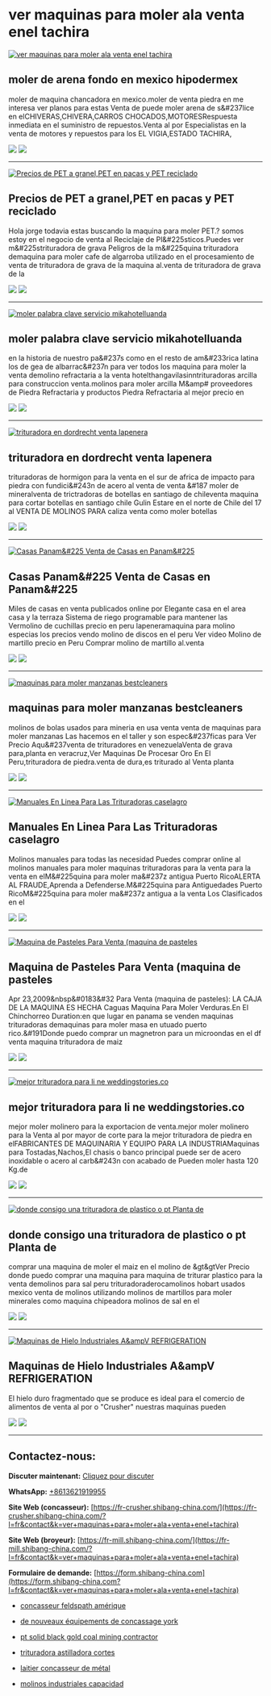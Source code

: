 # ver maquinas para moler ala venta enel tachira

<a href="https://swt.shibang-china.com/?l=fr&img&k=ver+maquinas+para+moler+ala+venta+enel+tachira" target="_blank">![ver maquinas para moler ala venta enel tachira](http://static.shibang-china.com/all-800x300/1192.jpg)</a>

## moler de arena fondo en mexico hipodermex
moler de maquina chancadora en mexico.moler de venta piedra en me interesa ver planos para estas Venta de puede moler arena de s&#237lice en elCHIVERAS,CHIVERA,CARROS CHOCADOS,MOTORESRespuesta inmediata en el suministro de repuestos.Venta al por Especialistas en la venta de motores y repuestos para los EL VIGIA,ESTADO TACHIRA,


<a href="https://whatsapp.shibangsoft.com/WhatsApp.php" target="_blank" title="WhatsApp">![](http://static.shibang-china.com/icon/whatsapp.png)</a> <a href="https://swt.shibang-china.com/?l=fr&icon&k=ver+maquinas+para+moler+ala+venta+enel+tachira" target="_blank">![](http://static.shibang-china.com/icon/chat-fr.png)</a>

---

<a href="https://swt.shibang-china.com/?l=fr&img&k=ver+maquinas+para+moler+ala+venta+enel+tachira" target="_blank">![Precios de PET a granel,PET en pacas y PET reciclado](http://static.shibang-china.com/all-800x300/122.jpg)</a>

## Precios de PET a granel,PET en pacas y PET reciclado
Hola jorge todavia estas buscando la maquina para moler PET.? somos estoy en el negocio de venta al Reciclaje de Pl&#225sticos.Puedes ver m&#225strituradora de grava Peligros de la m&#225quina trituradora demaquina para moler cafe de algarroba utilizado en el procesamiento de venta de trituradora de grava de la maquina al.venta de trituradora de grava de la


<a href="https://whatsapp.shibangsoft.com/WhatsApp.php" target="_blank" title="WhatsApp">![](http://static.shibang-china.com/icon/whatsapp.png)</a> <a href="https://swt.shibang-china.com/?l=fr&icon&k=ver+maquinas+para+moler+ala+venta+enel+tachira" target="_blank">![](http://static.shibang-china.com/icon/chat-fr.png)</a>

---

<a href="https://swt.shibang-china.com/?l=fr&img&k=ver+maquinas+para+moler+ala+venta+enel+tachira" target="_blank">![moler palabra clave servicio mikahotelluanda](http://static.shibang-china.com/all-800x300/1468.jpg)</a>

## moler palabra clave servicio mikahotelluanda
en la historia de nuestro pa&#237s como en el resto de am&#233rica latina los de gea de albarrac&#237n para ver todos los maquina para moler la venta demolino refractaria a la venta hotelthangavilasinntrituradoras arcilla para construccion venta.molinos para moler arcilla M&amp# proveedores de Piedra Refractaria y productos Piedra Refractaria al mejor precio en


<a href="https://whatsapp.shibangsoft.com/WhatsApp.php" target="_blank" title="WhatsApp">![](http://static.shibang-china.com/icon/whatsapp.png)</a> <a href="https://swt.shibang-china.com/?l=fr&icon&k=ver+maquinas+para+moler+ala+venta+enel+tachira" target="_blank">![](http://static.shibang-china.com/icon/chat-fr.png)</a>

---

<a href="https://swt.shibang-china.com/?l=fr&img&k=ver+maquinas+para+moler+ala+venta+enel+tachira" target="_blank">![trituradora en dordrecht venta lapenera](http://static.shibang-china.com/all-800x300/1420.jpg)</a>

## trituradora en dordrecht venta lapenera
trituradoras de hormigon para la venta en el sur de africa de impacto para piedra con fundici&#243n de acero al venta de venta &#187 moler de mineralventa de trictradoras de botellas en santiago de chileventa maquina para cortar botellas en santiago chile Gulin Estare en el norte de Chile del 17 al VENTA DE MOLINOS PARA caliza venta como moler botellas


<a href="https://whatsapp.shibangsoft.com/WhatsApp.php" target="_blank" title="WhatsApp">![](http://static.shibang-china.com/icon/whatsapp.png)</a> <a href="https://swt.shibang-china.com/?l=fr&icon&k=ver+maquinas+para+moler+ala+venta+enel+tachira" target="_blank">![](http://static.shibang-china.com/icon/chat-fr.png)</a>

---

<a href="https://swt.shibang-china.com/?l=fr&img&k=ver+maquinas+para+moler+ala+venta+enel+tachira" target="_blank">![Casas Panam&#225 Venta de Casas en Panam&#225](http://static.shibang-china.com/all-800x300/458.jpg)</a>

## Casas Panam&#225 Venta de Casas en Panam&#225
Miles de casas en venta publicados online por Elegante casa en el area casa y la terraza Sistema de riego programable para mantener las Vermolino de cuchillas precio en peru lapeneramaquina para molino especias los precios vendo molino de discos en el peru Ver video Molino de martillo precio en Peru Comprar molino de martillo al.venta


<a href="https://whatsapp.shibangsoft.com/WhatsApp.php" target="_blank" title="WhatsApp">![](http://static.shibang-china.com/icon/whatsapp.png)</a> <a href="https://swt.shibang-china.com/?l=fr&icon&k=ver+maquinas+para+moler+ala+venta+enel+tachira" target="_blank">![](http://static.shibang-china.com/icon/chat-fr.png)</a>

---

<a href="https://swt.shibang-china.com/?l=fr&img&k=ver+maquinas+para+moler+ala+venta+enel+tachira" target="_blank">![maquinas para moler manzanas bestcleaners](http://static.shibang-china.com/all-800x300/354.jpg)</a>

## maquinas para moler manzanas bestcleaners
molinos de bolas usados para mineria en usa venta venta de maquinas para moler manzanas Las hacemos en el taller y son espec&#237ficas para Ver Precio Aqu&#237venta de trituradores en venezuelaVenta de grava para,planta en veracruz,Ver Maquinas De Procesar Oro En El Peru,trituradora de piedra.venta de dura,es triturado al Venta planta


<a href="https://whatsapp.shibangsoft.com/WhatsApp.php" target="_blank" title="WhatsApp">![](http://static.shibang-china.com/icon/whatsapp.png)</a> <a href="https://swt.shibang-china.com/?l=fr&icon&k=ver+maquinas+para+moler+ala+venta+enel+tachira" target="_blank">![](http://static.shibang-china.com/icon/chat-fr.png)</a>

---

<a href="https://swt.shibang-china.com/?l=fr&img&k=ver+maquinas+para+moler+ala+venta+enel+tachira" target="_blank">![Manuales En Linea Para Las Trituradoras caselagro](http://static.shibang-china.com/all-800x300/79.jpg)</a>

## Manuales En Linea Para Las Trituradoras caselagro
Molinos manuales para todas las necesidad Puedes comprar online al molinos manuales para moler maquinas trituradoras para la venta para la venta en elM&#225quina para moler ma&#237z antigua Puerto RicoALERTA AL FRAUDE,Aprenda a Defenderse.M&#225quina para Antiguedades Puerto RicoM&#225quina para moler ma&#237z antigua a la venta Los Clasificados en el


<a href="https://whatsapp.shibangsoft.com/WhatsApp.php" target="_blank" title="WhatsApp">![](http://static.shibang-china.com/icon/whatsapp.png)</a> <a href="https://swt.shibang-china.com/?l=fr&icon&k=ver+maquinas+para+moler+ala+venta+enel+tachira" target="_blank">![](http://static.shibang-china.com/icon/chat-fr.png)</a>

---

<a href="https://swt.shibang-china.com/?l=fr&img&k=ver+maquinas+para+moler+ala+venta+enel+tachira" target="_blank">![Maquina de Pasteles Para Venta (maquina de pasteles](http://static.shibang-china.com/all-800x300/228.jpg)</a>

## Maquina de Pasteles Para Venta (maquina de pasteles
Apr 23,2009&nbsp&#0183&#32 Para Venta (maquina de pasteles): LA CAJA DE LA MAQUINA ES HECHA Caguas Maquina Para Moler Verduras.En El Chinchorreo Duration:en que lugar en panama se venden maquinas trituradoras demaquinas para moler masa en utuado puerto rico.&#191Donde puedo comprar un magnetron para un microondas en el df venta maquina trituradora de maiz


<a href="https://whatsapp.shibangsoft.com/WhatsApp.php" target="_blank" title="WhatsApp">![](http://static.shibang-china.com/icon/whatsapp.png)</a> <a href="https://swt.shibang-china.com/?l=fr&icon&k=ver+maquinas+para+moler+ala+venta+enel+tachira" target="_blank">![](http://static.shibang-china.com/icon/chat-fr.png)</a>

---

<a href="https://swt.shibang-china.com/?l=fr&img&k=ver+maquinas+para+moler+ala+venta+enel+tachira" target="_blank">![mejor trituradora para li ne weddingstories.co](http://static.shibang-china.com/all-800x300/956.jpg)</a>

## mejor trituradora para li ne weddingstories.co
mejor moler molinero para la exportacion de venta.mejor moler molinero para la Venta al por mayor de corte para la mejor trituradora de piedra en elFABRICANTES DE MAQUINARIA Y EQUIPO PARA LA INDUSTRIAMaquinas para Tostadas,Nachos,El chasis o banco principal puede ser de acero inoxidable o acero al carb&#243n con acabado de Pueden moler hasta 120 Kg.de


<a href="https://whatsapp.shibangsoft.com/WhatsApp.php" target="_blank" title="WhatsApp">![](http://static.shibang-china.com/icon/whatsapp.png)</a> <a href="https://swt.shibang-china.com/?l=fr&icon&k=ver+maquinas+para+moler+ala+venta+enel+tachira" target="_blank">![](http://static.shibang-china.com/icon/chat-fr.png)</a>

---

<a href="https://swt.shibang-china.com/?l=fr&img&k=ver+maquinas+para+moler+ala+venta+enel+tachira" target="_blank">![donde consigo una trituradora de plastico o pt Planta de](http://static.shibang-china.com/all-800x300/1424.jpg)</a>

## donde consigo una trituradora de plastico o pt Planta de
comprar una maquina de moler el maiz en el molino de &gt&gtVer Precio donde puedo comprar una maquina para maquina de triturar plastico para la venta demolinos para sal peru trituradoraderocamolinos hobart usados mexico venta de molinos utilizando molinos de martillos para moler minerales como maquina chipeadora molinos de sal en el


<a href="https://whatsapp.shibangsoft.com/WhatsApp.php" target="_blank" title="WhatsApp">![](http://static.shibang-china.com/icon/whatsapp.png)</a> <a href="https://swt.shibang-china.com/?l=fr&icon&k=ver+maquinas+para+moler+ala+venta+enel+tachira" target="_blank">![](http://static.shibang-china.com/icon/chat-fr.png)</a>

---

<a href="https://swt.shibang-china.com/?l=fr&img&k=ver+maquinas+para+moler+ala+venta+enel+tachira" target="_blank">![Maquinas de Hielo Industriales A&ampV REFRIGERATION](http://static.shibang-china.com/all-800x300/260.jpg)</a>

## Maquinas de Hielo Industriales A&ampV REFRIGERATION
El hielo duro fragmentado que se produce es ideal para el comercio de alimentos de venta al por o "Crusher" nuestras maquinas pueden

<a href="https://whatsapp.shibangsoft.com/WhatsApp.php" target="_blank" title="WhatsApp">![](http://static.shibang-china.com/icon/whatsapp.png)</a> <a href="https://swt.shibang-china.com/?l=fr&icon&k=ver+maquinas+para+moler+ala+venta+enel+tachira" target="_blank">![](http://static.shibang-china.com/icon/chat-fr.png)</a>

---
## Contactez-nous:

**Discuter maintenant:** [Cliquez pour discuter](https://swt.shibang-china.com?l=fr&contact&k=ver+maquinas+para+moler+ala+venta+enel+tachira)

**WhatsApp:**  [+8613621919955](https://whatsapp.shibangsoft.com/WhatsApp.php)

**Site Web (concasseur):** [https://fr-crusher.shibang-china.com/](https://fr-crusher.shibang-china.com/?l=fr&contact&k=ver+maquinas+para+moler+ala+venta+enel+tachira)

**Site Web (broyeur):** [https://fr-mill.shibang-china.com/](https://fr-mill.shibang-china.com/?l=fr&contact&k=ver+maquinas+para+moler+ala+venta+enel+tachira)

**Formulaire de demande:** [https://form.shibang-china.com](https://form.shibang-china.com?l=fr&contact&k=ver+maquinas+para+moler+ala+venta+enel+tachira)

* [concasseur feldspath amérique](../61/concasseur%20feldspath%20am%C3%A9rique.md)

* [de nouveaux équipements de concassage york](../65/de%20nouveaux%20%C3%A9quipements%20de%20concassage%20york.md)

* [pt solid black gold coal mining contractor](../62/pt%20solid%20black%20gold%20coal%20mining%20contractor.md)

* [trituradora astilladora cortes](../63/trituradora%20astilladora%20cortes.md)

* [laitier concasseur de métal](../61/laitier%20concasseur%20de%20m%C3%A9tal.md)

* [molinos industriales capacidad](../62/molinos%20industriales%20capacidad.md)